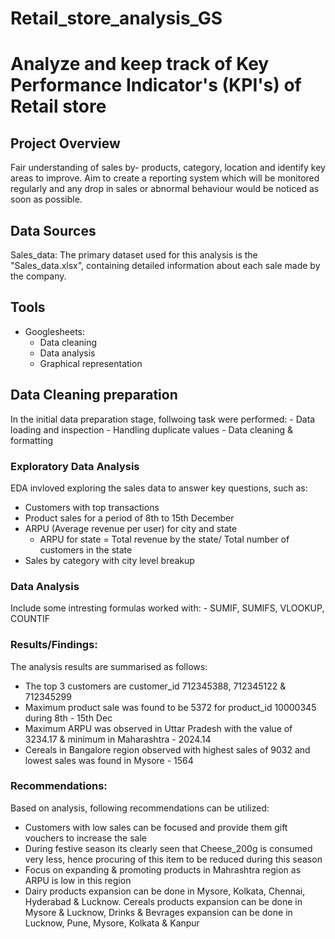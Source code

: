 # Retail_store_analysis_GS

# Analyze and keep track of Key Performance Indicator's (KPI's) of Retail store

## Project Overview
Fair understanding of sales by- products, category, location and identify key areas to improve.
Aim to create a reporting system which will be monitored regularly and any drop in sales or abnormal behaviour would be noticed as soon as possible.


## Data Sources
Sales_data: The primary dataset used for this analysis is the "Sales_data.xlsx", containing detailed information about each sale made by the company.


## Tools
- Googlesheets:
	- Data cleaning
	- Data analysis
	- Graphical representation


## Data Cleaning preparation
In the initial data preparation stage, follwoing task were performed:
	- Data loading and inspection
	- Handling duplicate values
	- Data cleaning & formatting


### Exploratory Data Analysis
EDA invloved exploring the sales data to answer key questions, such as:
  - Customers with top transactions
  - Product sales for a period of 8th to 15th December
  - ARPU (Average revenue per user) for city and state
    - ARPU for state = Total revenue by the state/ Total number of customers in the state
  - Sales by category with city level breakup


### Data Analysis
Include some intresting formulas worked with:
	- SUMIF, SUMIFS, VLOOKUP, COUNTIF


### Results/Findings:
The analysis results are summarised as follows:
  - The top 3 customers are customer_id 712345388, 712345122 & 712345299
  - Maximum product sale was found to be 5372 for product_id 10000345 during 8th - 15th Dec
  - Maximum ARPU was observed in Uttar Pradesh with the value of 3234.17 & minimum in Maharashtra - 2024.14
  - Cereals in Bangalore region observed with highest sales of 9032 and lowest sales was found in Mysore - 1564


### Recommendations:
Based on analysis, following recommendations can be utilized:
  - Customers with low sales can be focused and provide them gift vouchers to increase the sale
  - During festive season its clearly seen that Cheese_200g is consumed very less, hence procuring of this item to be reduced during this season
  - Focus on expanding & promoting products in Mahrashtra region as ARPU is low in this region
  - Dairy products expansion can be done in Mysore, Kolkata, Chennai, Hyderabad & Lucknow. Cereals products expansion can be done in Mysore & Lucknow, Drinks & Bevrages expansion can be done in Lucknow, Pune, Mysore, Kolkata & Kanpur
